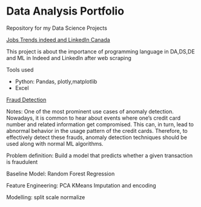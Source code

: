 # Data Analysis Portfolio
Repository for my Data Science Projects

[Jobs Trends indeed and LinkedIn Canada](https://github.com/PouriaDS/Portfolio-Test/blob/main/project_indeed_linkedin_canada-job_trends.ipynb)

This project is about the importance of programming language in DA,DS,DE and ML in Indeed and LinkedIn after web scraping

Tools used

* Python: Pandas, plotly,matplotlib
* Excel

[Fraud Detection](https://github.com/PouriaDS/Portfolio-Test/blob/main/ML%20_1Day_Project_Pouria_A.ipynb)

Notes:
One of the most prominent use cases of anomaly detection. Nowadays, it is common to hear about events where one’s credit card number and related information get compromised.
This can, in turn, lead to abnormal behavior in the usage pattern of the credit cards. Therefore, to effectively detect these frauds, 
anomaly detection techniques should be used along with normal ML algorithms.

Problem definition:
Build a model that predicts whether a given transaction is fraudulent

Baseline Model:
Random Forest Regression

Feature Engineering:
PCA
KMeans
Imputation and encoding

Modelling:
split
scale
normalize
